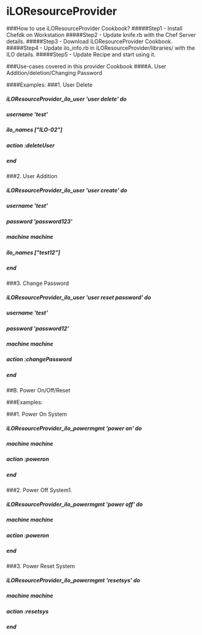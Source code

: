 # iLOResourceProvider

###How to use iLOResourceProvider Cookbook?
#####Step1 - Install Chefdk on Workstation
#####Step2 - Update knife.rb with the Chef Server details.
#####Step3 - Download iLOResourceProvider Cookbook.
#####Step4 - Update ilo_info.rb in iLOResourceProvider/libraries/ with the ILO details.
#####Step5 - Update Recipe and start using it.


###Use-cases covered in this provider Cookbook
####A. User Addition/deletion/Changing Password


####Examples:
###1. User Delete
#####  iLOResourceProvider_ilo_user 'user delete' do
#####    username 'test'
#####     ilo_names ["ILO-02"]
#####    action :deleteUser
#####  end


###2. User Addition
##### iLOResourceProvider_ilo_user 'user create' do
#####    username 'test'
#####    password 'password123'
#####    machine machine
#####    ilo_names ["test12"]
#####  end


###3. Change Password
#####  iLOResourceProvider_ilo_user 'user reset password' do
#####    username 'test'
#####    password 'password12'
#####    machine machine
#####    action :changePassword
#####  end


##B. Power On/Off/Reset

###Examples:

###1. Power On System
##### iLOResourceProvider_ilo_powermgmt 'power on' do
#####   machine machine
#####   action :poweron
##### end


###2. Power Off System1.
##### iLOResourceProvider_ilo_powermgmt 'power off' do
#####   machine machine
#####   action :poweron
##### end


###3. Power Reset System
##### iLOResourceProvider_ilo_powermgmt 'resetsys' do
#####   machine machine
#####   action :resetsys
#####  end

